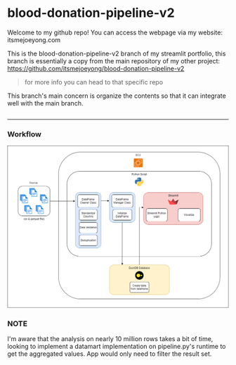 # blood-donation-pipeline-v2
Welcome to my github repo! You can access the webpage via my website: itsmejoeyong.com

This is the blood-donation-pipeline-v2 branch of my streamlit portfolio, this branch is essentially a copy from the main repository of my other project:
https://github.com/itsmejoeyong/blood-donation-pipeline-v2
> for more info you can head to that specific repo

This branch's main concern is organize the contents so that it can integrate well with the main branch.

```

```

---
### Workflow
![workflow](.drawio/workflow.png)

### NOTE
I'm aware that the analysis on nearly 10 million rows takes a bit of time, looking to implement a datamart implementation on pipeline.py's runtime to get the aggregated values. App would only need to filter the result set.